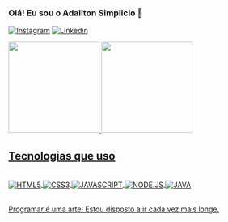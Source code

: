 ### Olá! Eu sou o Adailton Simplicio 👋
[![Instagram](https://img.shields.io/badge/Instagram-E4405F?style=for-the-badge&logo=instagram&logoColor=white)](https://www.instagram.com/adailtonsimplicioo/)
[![Linkedin](https://img.shields.io/badge/LinkedIn-0077B5?style=for-the-badge&logo=linkedin&logoColor=white)](https://www.linkedin.com/in/adailton-simpl%C3%ADcio-97749310a/)

<div>
<a href="https://github.com/AdailtonSimplicio">
<img height="180em" src="https://github-readme-stats.vercel.app/api/top-langs/?username=AdailtonSimplicio&layout=compact&langs_count=7&theme=tokyonight"/>
<img height="180em"src="https://github-readme-stats.vercel.app/api?username=AdailtonSimplicio&show_icons=true&theme=tokyonight"/>
 </div>
 
## Tecnologias que uso

<div style="display: inline_block"><br/>
<img align="center" alt="HTML5"src="https://img.shields.io/badge/HTML5-E34F26?style=for-the-badge&logo=html5&logoColor=white"/>
<img align="center" alt="CSS3"src="https://img.shields.io/badge/CSS3-1572B6?style=for-the-badge&logo=css3&logoColor=white"/>
<img align="center" alt="JAVASCRIPT"src="https://img.shields.io/badge/JavaScript-323330?style=for-the-badge&logo=javascript&logoColor=F7DF1E"/>
<img align="center" alt="NODE.JS"src="https://img.shields.io/badge/Node.js-43853D?style=for-the-badge&logo=node.js&logoColor=white"/>
<img align="center" alt="JAVA"src="https://img.shields.io/badge/Java-ED8B00?style=for-the-badge&logo=java&logoColor=white"/>
</div><br/>

Programar é uma arte!
Estou disposto a ir cada vez mais longe. 
